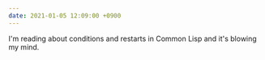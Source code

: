 ```yaml
---
date: 2021-01-05 12:09:00 +0900
---
```


I'm reading about conditions and restarts in Common Lisp and it's blowing my mind.
